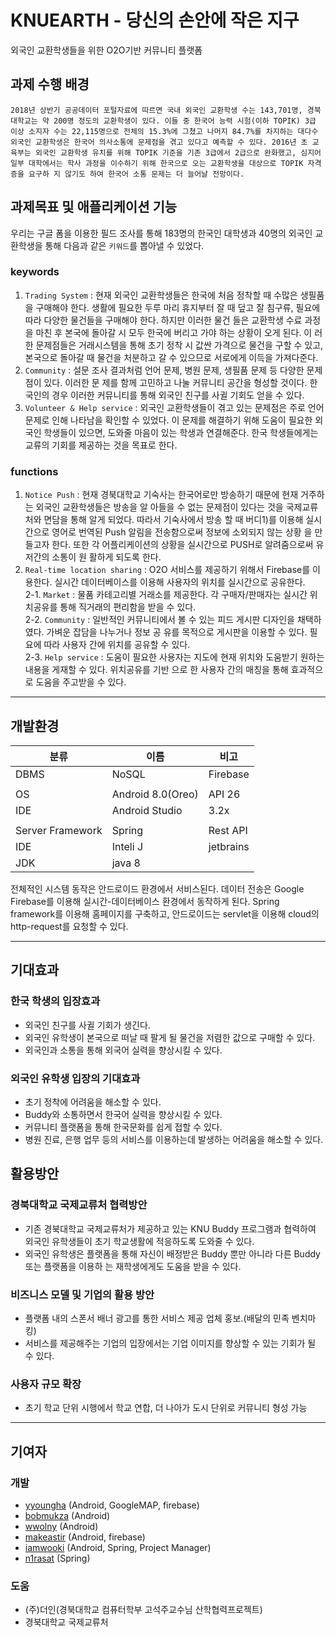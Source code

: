 # KNUEARTH - 당신의 손안에 작은 지구
외국인 교환학생들을 위한 O2O기반 커뮤니티 플랫폼

## 과제 수행 배경

```
2018년 상반기 공공데이터 포털자료에 따르면 국내 외국인 교환학생 수는 143,701명, 경북대학교는 약 200명 정도의 교환학생이 있다. 이들 중 한국어 능력 시험(이하 TOPIK) 3급 이상 소지자 수는 22,115명으로 전체의 15.3%에 그쳤고 나머지 84.7%를 차지하는 대다수 외국인 교환학생은 한국어 의사소통에 문제점을 겪고 있다고 예측할 수 있다. 2016년 초 교육부는 외국인 교환학생 유치를 위해 TOPIK 기준을 기존 3급에서 2급으로 완화했고, 심지어 일부 대학에서는 학사 과정을 이수하기 위해 한국으로 오는 교환학생을 대상으로 TOPIK 자격증을 요구하 지 않기도 하여 한국어 소통 문제는 더 늘어날 전망이다.
```

## 과제목표 및 애플리케이션 기능
우리는 구글 폼을 이용한 필드 조사를 통해 183명의 한국인 대학생과 40명의 외국인 교환학생을 통해 다음과 같은 ```키워드```를 뽑아낼 수 있었다. <br/>

### keywords
1. ```Trading System```
: 현재 외국인 교환학생들은 한국에 처음 정착할 때 수많은 생필품을 구매해야 한다. 생활에 필요한 두루 마리 휴지부터 잘 때 덮고 잘 침구류, 필요에 따라 다양한 물건들을 구매해야 한다. 하지만 이러한 물건 들은 교환학생 수료 과정을 마친 후 본국에 돌아갈 시 모두 한국에 버리고 가야 하는 상황이 오게 된다. 이 러한 문제점들은 거래시스템을 통해 초기 정착 시 값싼 가격으로 물건을 구할 수 있고, 본국으로 돌아갈 때 물건을 처분하고 갈 수 있으므로 서로에게 이득을 가져다준다.
2. ```Community``` : 설문 조사 결과처럼 언어 문제, 병원 문제, 생필품 문제 등 다양한 문제점이 있다. 이러한 문 제를 함께 고민하고 나눌 커뮤니티 공간을 형성할 것이다. 한국인의 경우 이러한 커뮤니티를 통해 외국인 친구를 사귈 기회도 얻을 수 있다.
3. ```Volunteer & Help service``` : 외국인 교환학생들이 겪고 있는 문제점은 주로 언어 문제로 인해 나타남을 확인할 수 있었다. 이 문제를 해결하기 위해 도움이 필요한 외국인 학생들이 있으면, 도와줄 마음이 있는 학생과 연결해준다. 한국 학생들에게는 교류의 기회를 제공하는 것을 목표로 한다.

### functions
1. ```Notice Push```
: 현재 경북대학교 기숙사는 한국어로만 방송하기 때문에 현재 거주하는 외국인 교환학생들은 방송을 알 아들을 수 없는 문제점이 있다는 것을 국제교류처와 면담을 통해 알게 되었다. 따라서 기숙사에서 방송 할 때 버디1)를 이용해 실시간으로 영어로 번역된 Push 알림을 전송함으로써 정보에 소외되지 않는 상황 을 만들고자 한다. 또한 각 어플리케이션의 상황을 실시간으로 PUSH로 알려줌으로써 유저간의 소통이 원 활하게 되도록 한다.
2. ```Real-time location sharing```
: O2O 서비스를 제공하기 위해서 Firebase를 이용한다. 실시간 데이터베이스를 이용해 사용자의 위치를 실시간으로 공유한다.<br>
2-1. ```Market```
: 물품 카테고리별 거래소를 제공한다. 각 구매자/판매자는 실시간 위치공유를 통해 직거래의 편리함을 받을 수 있다.<br>
2-2. ```Community```
: 일반적인 커뮤니티에서 볼 수 있는 피드 게시판 디자인을 채택하였다. 가벼운 잡담을 나누거나 정보 공 유를 목적으로 게시판을 이용할 수 있다. 필요에 따라 사용자 간에 위치를 공유할 수 있다.<br>
2-3. ```Help service```
: 도움이 필요한 사용자는 지도에 현재 위치와 도움받기 원하는 내용을 게재할 수 있다. 위치공유를 기반 으로 한 사용자 간의 매칭을 통해 효과적으로 도움을 주고받을 수 있다.<br>
----
## 개발환경

|분류| 이름 | 비고 |
|--------|--------|--------|
| DBMS | NoSQL | Firebase |
|  |  |  |
| OS | Android 8.0(Oreo) | API 26 |
| IDE | Android Studio | 3.2x |
|  |  |  |
| Server Framework | Spring | Rest API |
| IDE | Inteli J | jetbrains |
| JDK | java 8 | |  
전체적인 시스템 동작은 안드로이드 환경에서 서비스된다. 데이터 전송은 Google Firebase를 이용해 실시간-데이터베이스 환경에서 동작하게 된다. Spring framework를 이용해 홈페이지를 구축하고, 안드로이드는 servlet을 이용해 cloud의 http-request를 요청할 수 있다. 
<br/>

----
## 기대효과
### 한국 학생의 입장효과
- 외국인 친구를 사귈 기회가 생긴다.
- 외국인 유학생이 본국으로 떠날 때 팔게 될 물건을 저렴한 값으로 구매할 수 있다.
- 외국인과 소통을 통해 외국어 실력을 향상시킬 수 있다.
### 외국인 유학생 입장의 기대효과
- 초기 정착에 어려움을 해소할 수 있다.
- Buddy와 소통하면서 한국어 실력을 향상시킬 수 있다.
- 커뮤니티 플랫폼을 통해 한국문화를 쉽게 접할 수 있다.
- 병원 진료, 은행 업무 등의 서비스를 이용하는데 발생하는 어려움을 해소할 수 있다.

## 활용방안
### 경북대학교 국제교류처 협력방안
- 기존 경북대학교 국제교류처가 제공하고 있는 KNU Buddy 프로그램과 협력하여 외국인 유학생들이 초기 학교생활에 적응하도록 도와줄 수 있다.
- 외국인 유학생은 플랫폼을 통해 자신이 배정받은 Buddy 뿐만 아니라 다른 Buddy또는 플랫폼을 이용하 는 재학생에게도 도움을 받을 수 있다.

### 비즈니스 모델 및 기업의 활용 방안
- 플랫폼 내의 스폰서 배너 광고를 통한 서비스 제공 업체 홍보.(배달의 민족 벤치마킹)
- 서비스를 제공해주는 기업의 입장에서는 기업 이미지를 향상할 수 있는 기회가 될 수 있다.

### 사용자 규모 확장
- 초기 학교 단위 시행에서 학교 연합, 더 나아가 도시 단위로 커뮤니티 형성 가능
----
## 기여자
### 개발
- [yyoungha](https://github.com/yyoungha) (Android, GoogleMAP, firebase)
- [bobmukza](https://github.com/bobmukza) (Android)
- [wwolny](https://github.com/wwolny) (Android)
- [makeastir](https://github.com/makeastir) (Android, firebase)
- [iamwooki](https://iamwooki.github.io) (Android, Spring, Project Manager)
- [n1rasat](https://github.com/n1rasat) (Spring)

### 도움
-  (주)더인(경북대학교 컴퓨터학부 고석주교수님 산학협력프로젝트)
- 경북대학교 국제교류처
